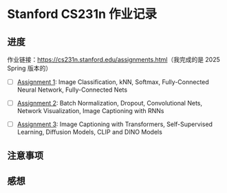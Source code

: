 # Stanford CS231n 作业记录

## 进度

作业链接：<https://cs231n.stanford.edu/assignments.html>（我完成的是 2025 Spring 版本的）

- [ ] [Assignment 1](assignment1): Image Classification, kNN, Softmax, Fully-Connected Neural Network, Fully-Connected Nets
- [ ] [Assignment 2](assignment2): Batch Normalization, Dropout, Convolutional Nets, Network Visualization, Image Captioning with RNNs
- [ ] [Assignment 3](assignment3): Image Captioning with Transformers, Self-Supervised Learning, Diffusion Models, CLIP and DINO Models


## 注意事项

## 感想